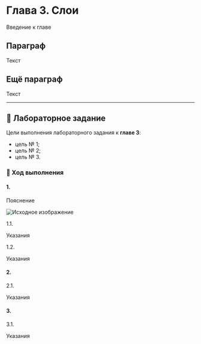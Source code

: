 # Глава 3. Слои

Введение к главе

## Параграф

Текст

## Ещё параграф

Текст

---

## 📝 Лабораторное задание

Цели выполнения лабораторного задания к __главе 3__:

- цель № 1;
- цель № 2;
- цель № 3.

### 🔴 Ход выполнения

#### 1. 

Пояснение

![Исходное изображение](files/3/image.png)

1.1.

Указания

1.2.

Указания

#### 2. 

2.1.

Указания

#### 3. 

3.1.

Указания